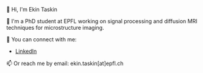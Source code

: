 
<!--
**ekintaskin/ekintaskin** is a ✨ _special_ ✨ repository because its `README.md` (this file) appears on your GitHub profile.

Here are some ideas to get you started:

- 🔭 I’m currently working on ...
- 🌱 I’m currently learning ...
- 👯 I’m looking to collaborate on ...
- 🤔 I’m looking for help with ...
- 💬 Ask me about ...
- 📫 How to reach me: ...
- 😄 Pronouns: ...
- ⚡ Fun fact: ...
-->

👋 Hi, I'm Ekin Taskin

🔬 I'm a PhD student at EPFL working on signal processing and diffusion MRI techniques for microstructure imaging.

🔗 You can connect with me:
- [LinkedIn](linkedin.com/in/ekin-taskin-3b94921b5)

📫 Or reach me by email: ekin.taskin[at]epfl.ch
